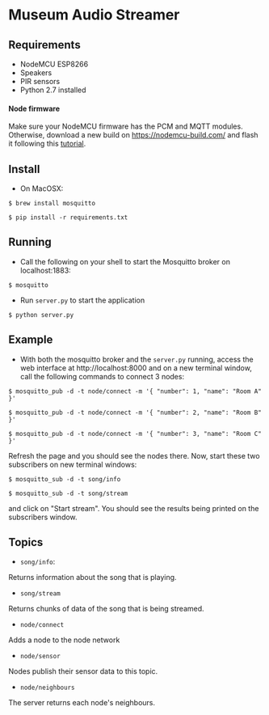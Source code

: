 # Museum Audio Streamer

## Requirements

- NodeMCU ESP8266
- Speakers
- PIR sensors
- Python 2.7 installed

#### Node firmware

Make sure your NodeMCU firmware has the PCM and MQTT modules. Otherwise, download a new build on https://nodemcu-build.com/ and flash it following this [tutorial](https://nodemcu.readthedocs.io/en/master/en/flash/).

## Install
- On MacOSX:
```
$ brew install mosquitto

$ pip install -r requirements.txt
```

## Running

- Call the following on your shell to start the Mosquitto broker on localhost:1883:
```
$ mosquitto
```

- Run ```server.py``` to start the application
```
$ python server.py
```

## Example

- With both the mosquitto broker and the ```server.py``` running, access the web interface at http://localhost:8000 and
on a new terminal window, call the following commands to connect 3 nodes:
```
$ mosquitto_pub -d -t node/connect -m '{ "number": 1, "name": "Room A" }'

$ mosquitto_pub -d -t node/connect -m '{ "number": 2, "name": "Room B" }'

$ mosquitto_pub -d -t node/connect -m '{ "number": 3, "name": "Room C" }'
```
Refresh the page and you should see the nodes there.
Now, start these two subscribers on new terminal windows:

```
$ mosquitto_sub -d -t song/info

$ mosquitto_sub -d -t song/stream
```
and click on "Start stream".
You should see the results being printed on the subscribers window.

## Topics

- ```song/info```:

Returns information about the song that is playing.

- ```song/stream```

Returns chunks of data of the song that is being streamed.

- ```node/connect```

Adds a node to the node network

- ```node/sensor```

Nodes publish their sensor data to this topic.

- ```node/neighbours```

The server returns each node's neighbours.


